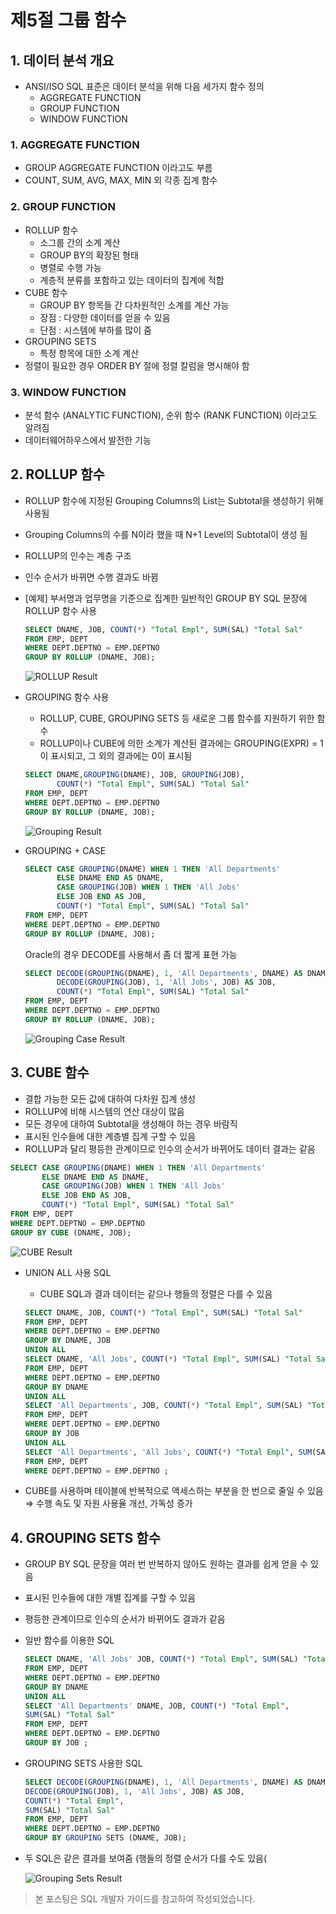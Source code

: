 # 제5절 그룹 함수

## 1. 데이터 분석 개요

- ANSI/ISO SQL 표준은 데이터 분석을 위해 다음 세가지 함수 정의
    - AGGREGATE FUNCTION
    - GROUP FUNCTION
    - WINDOW FUNCTION

### 1. AGGREGATE FUNCTION

- GROUP AGGREGATE FUNCTION 이라고도 부름
- COUNT, SUM, AVG, MAX, MIN 외 각종 집계 함수

### 2. GROUP FUNCTION

- ROLLUP 함수
    - 소그룹 간의 소계 계산
    - GROUP BY의 확장된 형태
    - 병렬로 수행 가능
    - 계층적 분류를 포함하고 있는 데이터의 집계에 적합
- CUBE 함수
    - GROUP BY 항목들 간 다차원적인 소계를 계산 가능
    - 장점 : 다양한 데이터를 얻을 수 있음
    - 단점 : 시스템에 부하를 많이 줌
- GROUPING SETS
    - 특정 항목에 대한 소계 계산
- 정렬이 필요한 경우 ORDER BY 절에 정렬 칼럼을 명시해야 함

### 3. WINDOW FUNCTION

- 분석 함수 (ANALYTIC FUNCTION), 순위 함수 (RANK FUNCTION) 이라고도 알려짐
- 데이터웨어하우스에서 발전한 기능

## 2. ROLLUP 함수

- ROLLUP 함수에 지정된 Grouping Columns의 List는 Subtotal을 생성하기 위해 사용됨
- Grouping Columns의 수를 N이라 했을 때 N+1 Level의 Subtotal이 생성 됨
- ROLLUP의 인수는 계층 구조
- 인수 순서가 바뀌면 수행 결과도 바뀜
- [예제] 부서명과 업무명을 기준으로 집계한 일반적인 GROUP BY SQL 문장에 ROLLUP 함수 사용

    ```sql
    SELECT DNAME, JOB, COUNT(*) "Total Empl", SUM(SAL) "Total Sal"
    FROM EMP, DEPT
    WHERE DEPT.DEPTNO = EMP.DEPTNO
    GROUP BY ROLLUP (DNAME, JOB);
    ```

    ![ROLLUP Result](../img/img-sqld/25.rollup-result.png)

- GROUPING 함수 사용
    - ROLLUP, CUBE, GROUPING SETS 등 새로운 그룹 함수를 지원하기 위한 함수
    - ROLLUP이나 CUBE에 의한 소계가 계산된 결과에는 GROUPING(EXPR) = 1 이 표시되고, 그 외의 결과에는 0이 표시됨

    ```sql
    SELECT DNAME,GROUPING(DNAME), JOB, GROUPING(JOB),
           COUNT(*) "Total Empl", SUM(SAL) "Total Sal"
    FROM EMP, DEPT
    WHERE DEPT.DEPTNO = EMP.DEPTNO
    GROUP BY ROLLUP (DNAME, JOB);
    ```

    ![Grouping Result](../img/img-sqld/25.grouping-result.png)

- GROUPING + CASE

    ```sql
    SELECT CASE GROUPING(DNAME) WHEN 1 THEN 'All Departments'
           ELSE DNAME END AS DNAME,
           CASE GROUPING(JOB) WHEN 1 THEN 'All Jobs'
           ELSE JOB END AS JOB,
           COUNT(*) "Total Empl", SUM(SAL) "Total Sal"
    FROM EMP, DEPT
    WHERE DEPT.DEPTNO = EMP.DEPTNO
    GROUP BY ROLLUP (DNAME, JOB);
    ```

    Oracle의 경우 DECODE를 사용해서 좀 더 짧게 표현 가능

    ```sql
    SELECT DECODE(GROUPING(DNAME), 1, 'All Departments', DNAME) AS DNAME,
           DECODE(GROUPING(JOB), 1, 'All Jobs', JOB) AS JOB,
           COUNT(*) "Total Empl", SUM(SAL) "Total Sal"
    FROM EMP, DEPT
    WHERE DEPT.DEPTNO = EMP.DEPTNO
    GROUP BY ROLLUP (DNAME, JOB);
    ```

    ![Grouping Case Result](../img/img-sqld/25.grouping-case-result.png)

## 3. CUBE 함수

- 결합 가능한 모든 값에 대하여 다차원 집계 생성
- ROLLUP에 비해 시스템의 연산 대상이 많음
- 모든 경우에 대하여 Subtotal을 생성해야 하는 경우 바람직
- 표시된 인수들에 대한 계층별 집계 구할 수 있음
- ROLLUP과 달리 평등한 관계이므로 인수의 순서가 바뀌어도 데이터 결과는 같음

```sql
SELECT CASE GROUPING(DNAME) WHEN 1 THEN 'All Departments'
       ELSE DNAME END AS DNAME,
       CASE GROUPING(JOB) WHEN 1 THEN 'All Jobs'
       ELSE JOB END AS JOB,
       COUNT(*) "Total Empl", SUM(SAL) "Total Sal"
FROM EMP, DEPT
WHERE DEPT.DEPTNO = EMP.DEPTNO
GROUP BY CUBE (DNAME, JOB);
```

![CUBE Result](../img/img-sqld/25.cube-result.png)

- UNION ALL 사용 SQL
    - CUBE SQL과 결과 데이터는 같으나 행들의 정렬은 다를 수 있음

    ```sql
    SELECT DNAME, JOB, COUNT(*) "Total Empl", SUM(SAL) "Total Sal"
    FROM EMP, DEPT
    WHERE DEPT.DEPTNO = EMP.DEPTNO
    GROUP BY DNAME, JOB
    UNION ALL
    SELECT DNAME, 'All Jobs', COUNT(*) "Total Empl", SUM(SAL) "Total Sal"
    FROM EMP, DEPT
    WHERE DEPT.DEPTNO = EMP.DEPTNO
    GROUP BY DNAME
    UNION ALL
    SELECT 'All Departments', JOB, COUNT(*) "Total Empl", SUM(SAL) "Total Sal"
    FROM EMP, DEPT
    WHERE DEPT.DEPTNO = EMP.DEPTNO
    GROUP BY JOB
    UNION ALL
    SELECT 'All Departments', 'All Jobs', COUNT(*) "Total Empl", SUM(SAL) "Total Sal"
    FROM EMP, DEPT
    WHERE DEPT.DEPTNO = EMP.DEPTNO ;
    ```

- CUBE를 사용하며 테이블에 반복적으로 액세스하는 부분을 한 번으로 줄일 수 있음 ⇒ 수행 속도 및 자원 사용율 개선, 가독성 증가

## 4. GROUPING SETS 함수

- GROUP BY SQL 문장을 여러 번 반복하지 않아도 원하는 결과를 쉽게 얻을 수 있음
- 표시된 인수들에 대한 개별 집계를 구할 수 있음
- 평등한 관계이므로 인수의 순서가 바뀌어도 결과가 같음
- 일반 함수를 이용한 SQL

    ```sql
    SELECT DNAME, 'All Jobs' JOB, COUNT(*) "Total Empl", SUM(SAL) "Total Sal"
    FROM EMP, DEPT
    WHERE DEPT.DEPTNO = EMP.DEPTNO
    GROUP BY DNAME
    UNION ALL
    SELECT 'All Departments' DNAME, JOB, COUNT(*) "Total Empl",
    SUM(SAL) "Total Sal"
    FROM EMP, DEPT
    WHERE DEPT.DEPTNO = EMP.DEPTNO
    GROUP BY JOB ;
    ```

- GROUPING SETS 사용한 SQL

    ```sql
    SELECT DECODE(GROUPING(DNAME), 1, 'All Departments', DNAME) AS DNAME,
    DECODE(GROUPING(JOB), 1, 'All Jobs', JOB) AS JOB,
    COUNT(*) "Total Empl",
    SUM(SAL) "Total Sal"
    FROM EMP, DEPT
    WHERE DEPT.DEPTNO = EMP.DEPTNO
    GROUP BY GROUPING SETS (DNAME, JOB);
    ```

- 두 SQL은 같은 결과를 보여줌 (행들의 정렬 순서가 다를 수도 있음(

    ![Grouping Sets Result](../img/img-sqld/25.groupingsets-result.png)

        
> 본 포스팅은 SQL 개발자 가이드를 참고하여 작성되었습니다.